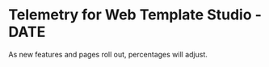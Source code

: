 # Telemetry for Web Template Studio - DATE

As new features and pages roll out, percentages  will adjust.
